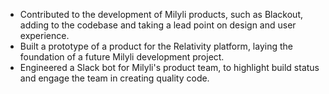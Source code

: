 * Contributed to the development of Milyli products, such as Blackout, adding to the codebase and taking a lead point on design and user experience.
* Built a prototype of a product for the Relativity platform, laying the foundation of a future Milyli development project.
* Engineered a Slack bot for Milyli's product team, to highlight build status and engage the team in creating quality code.
